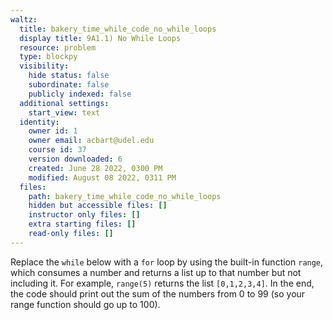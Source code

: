 ```yaml
---
waltz:
  title: bakery_time_while_code_no_while_loops
  display title: 9A1.1) No While Loops
  resource: problem
  type: blockpy
  visibility:
    hide status: false
    subordinate: false
    publicly indexed: false
  additional settings:
    start_view: text
  identity:
    owner id: 1
    owner email: acbart@udel.edu
    course id: 37
    version downloaded: 6
    created: June 28 2022, 0300 PM
    modified: August 08 2022, 0311 PM
  files:
    path: bakery_time_while_code_no_while_loops
    hidden but accessible files: []
    instructor only files: []
    extra starting files: []
    read-only files: []
---
```

Replace the <code>while</code> below with a <code>for</code> loop by using the built-in function <code>range</code>, which consumes a number and returns a list up to that number but not including it. For example, <code>range(5)</code> returns the list <code>[0,1,2,3,4]</code>. In the end, the code should print out the sum of the numbers from 0 to 99 (so your range function should go up to 100).